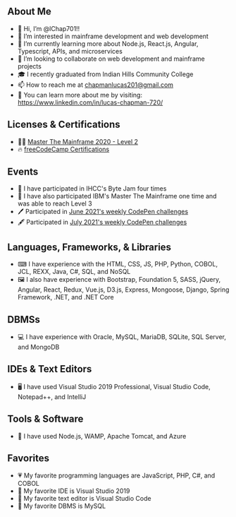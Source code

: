 ## About Me
- 👋 Hi, I’m @lChap701!!
- 👀 I’m interested in mainframe development and web development
- 🌱 I’m currently learning more about Node.js, React.js, Angular, Typescript, APIs, and microservices
- 💞️ I’m looking to collaborate on web development and mainframe projects
- 🎓 I recently graduated from Indian Hills Community College
- 📫 How to reach me at chapmanlucas201@gmail.com
- 🔗 You can learn more about me by visiting: https://www.linkedin.com/in/lucas-chapman-720/ 

## Licenses & Certifications
- 👨‍💻 [Master The Mainframe 2020 - Level 2](https://www.credly.com/badges/72b65109-9942-4dc1-b000-d26b83b69e22?source=linked_in_profile)
- 🔥 [freeCodeCamp Certifications](https://www.freecodecamp.org/fcca68b68fb-330b-45f5-b626-d69c68cc6b2d)

## Events
- 🥇 I have participated in IHCC's Byte Jam four times
- 🥈 I have also participated IBM's Master The Mainframe one time and was able to reach Level 3
- 🖊 Participated in [June 2021's weekly CodePen challenges](https://codepen.io/collection/VYvaax)
- 🖋 Participated in [July 2021's weekly CodePen challenges](https://codepen.io/collection/YywxyW)

## Languages, Frameworks, & Libraries
- ⌨ I have experience with the HTML, CSS, JS, PHP, Python, COBOL, JCL, REXX, Java, C#, SQL, and NoSQL
- 🖼 I also have experience with Bootstrap, Foundation 5, SASS, jQuery, Angular, React, Redux, Vue.js, D3.js, Express, Mongoose, Django, Spring Framework, .NET, and .NET Core

## DBMSs
- 💻 I have experience with Oracle, MySQL, MariaDB, SQLite, SQL Server, and MongoDB

## IDEs & Text Editors
- 🖥 I have used Visual Studio 2019 Professional, Visual Studio Code, Notepad++, and IntelliJ

## Tools & Software
- 🔨 I have used Node.js, WAMP, Apache Tomcat, and Azure

## Favorites
- 💗 My favorite programming languages are JavaScript, PHP, C#, and COBOL
- 💙 My favorite IDE is Visual Studio 2019
- 💜 My favorite text editor is Visual Studio Code
- 🖤 My favorite DBMS is MySQL

<!---
lChap701/lChap701 is a ✨ special ✨ repository because its `README.md` (this file) appears on your GitHub profile.
You can click the Preview link to take a look at your changes.
--->
